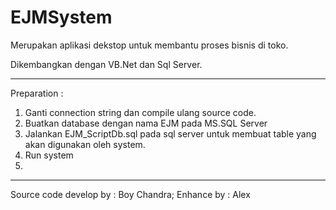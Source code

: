# EJMSystem
Merupakan aplikasi dekstop untuk membantu proses bisnis di toko.


Dikembangkan dengan VB.Net dan Sql Server.

----------------------------------

Preparation :

1. Ganti connection string dan compile ulang source code.
2. Buatkan database dengan nama EJM pada MS.SQL Server
3. Jalankan EJM_ScriptDb.sql pada sql server untuk membuat table yang akan digunakan oleh system.
4. Run system
5. 

------------------------------------

Source code develop by : Boy Chandra; 
Enhance by : Alex
 

